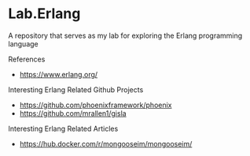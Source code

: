# Lab.Erlang
A repository that serves as my lab for exploring the Erlang programming language

References
* https://www.erlang.org/


Interesting Erlang Related Github Projects
* https://github.com/phoenixframework/phoenix
* https://github.com/mrallen1/gisla


Interesting Erlang Related Articles
* https://hub.docker.com/r/mongooseim/mongooseim/


